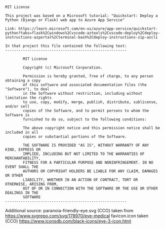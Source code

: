     MIT License
    
    This project was based on a Microsoft tutorial: "Quickstart: Deploy a Python (Django or Flask) web app to Azure App Service"

    Link: https://learn.microsoft.com/en-us/azure/app-service/quickstart-python?tabs=flask%2Cwindows%2Cvscode-aztools%2Cvscode-deploy%2Cdeploy-instructions-azportal%2Cterminal-bash%2Cdeploy-instructions-zip-azcli

    In that project this file contained the following text: 
    -------------------------------------------------------

            MIT License

            Copyright (c) Microsoft Corporation.

            Permission is hereby granted, free of charge, to any person obtaining a copy
            of this software and associated documentation files (the "Software"), to deal
            in the Software without restriction, including without limitation the rights
            to use, copy, modify, merge, publish, distribute, sublicense, and/or sell
            copies of the Software, and to permit persons to whom the Software is
            furnished to do so, subject to the following conditions:

            The above copyright notice and this permission notice shall be included in all
            copies or substantial portions of the Software.

            THE SOFTWARE IS PROVIDED "AS IS", WITHOUT WARRANTY OF ANY KIND, EXPRESS OR
            IMPLIED, INCLUDING BUT NOT LIMITED TO THE WARRANTIES OF MERCHANTABILITY,
            FITNESS FOR A PARTICULAR PURPOSE AND NONINFRINGEMENT. IN NO EVENT SHALL THE
            AUTHORS OR COPYRIGHT HOLDERS BE LIABLE FOR ANY CLAIM, DAMAGES OR OTHER
            LIABILITY, WHETHER IN AN ACTION OF CONTRACT, TORT OR OTHERWISE, ARISING FROM,
            OUT OF OR IN CONNECTION WITH THE SOFTWARE OR THE USE OR OTHER DEALINGS IN THE
            SOFTWARE
    -------------------------------------------------------

Additional source:
    paranoia-friendly-eye.svg (CCO) taken from https://www.svgrepo.com/svg/178970/eye-medical
    favicon.icon taken (CCO) https://www.iconsdb.com/black-icons/eye-3-icon.html